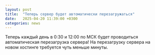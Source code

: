 ```yaml
---
layout: post
title:  "Теперь сервер будет автоматически перезагружаться"
date:   2025-04-20 11:39:00 +0300
categories: news
--- 
```

Теперь каждый день в 0:30 и 12:00 по МСК будет проводиться автоматическая перезагрузка сервера!
На перезагрузку сервера на новом хостинге требуется чуть меньше минуты.
